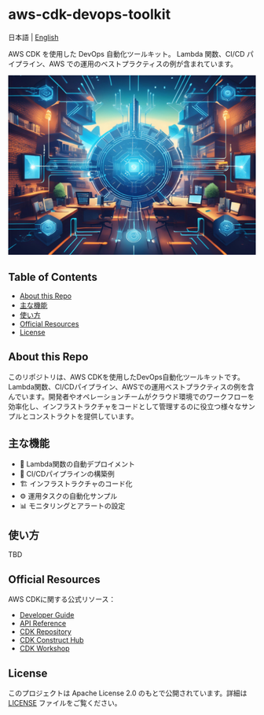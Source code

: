 # aws-cdk-devops-toolkit<!-- omit in toc -->

日本語 | [English](README.md)

AWS CDK を使用した DevOps 自動化ツールキット。 Lambda 関数、CI/CD パイプライン、AWS での運用のベストプラクティスの例が含まれています。

![banner](/banner.png)

## Table of Contents<!-- omit in toc -->

- [About this Repo](#about-this-repo)
- [主な機能](#主な機能)
- [使い方](#使い方)
- [Official Resources](#official-resources)
- [License](#license)

## About this Repo

このリポジトリは、AWS CDKを使用したDevOps自動化ツールキットです。Lambda関数、CI/CDパイプライン、AWSでの運用ベストプラクティスの例を含んでいます。開発者やオペレーションチームがクラウド環境でのワークフローを効率化し、インフラストラクチャをコードとして管理するのに役立つ様々なサンプルとコンストラクトを提供しています。

## 主な機能

- 🚀 Lambda関数の自動デプロイメント
- 🔄 CI/CDパイプラインの構築例
- 🏗 インフラストラクチャのコード化
- ⚙ 運用タスクの自動化サンプル
- 📊 モニタリングとアラートの設定

## 使い方

TBD

## Official Resources

AWS CDKに関する公式リソース：

- [Developer Guide](https://docs.aws.amazon.com/cdk/v2/guide/home.html)
- [API Reference](https://docs.aws.amazon.com/cdk/api/v2/docs/aws-construct-library.html)
- [CDK Repository](https://github.com/aws/aws-cdk)
- [CDK Construct Hub](https://constructs.dev/)
- [CDK Workshop](https://cdkworkshop.com/)

## License

このプロジェクトは Apache License 2.0 のもとで公開されています。詳細は [LICENSE](LICENSE) ファイルをご覧ください。
